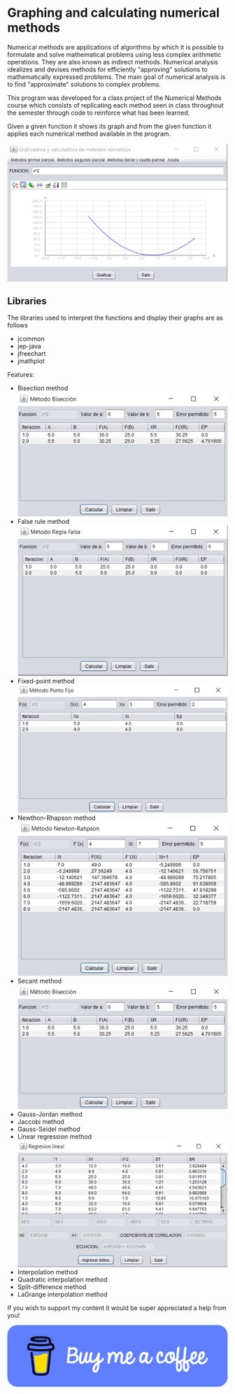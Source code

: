 # Graphing and calculating numerical methods

Numerical methods are applications of algorithms by which it is possible to formulate and solve mathematical problems using less complex arithmetic operations. They are also known as indirect methods. Numerical analysis idealizes and devises methods for efficiently "approving" solutions to mathematically expressed problems. The main goal of numerical analysis is to find "approximate" solutions to complex problems.

This program was developed for a class project of the Numerical Methods course which consists of replicating each method seen in class throughout the semester through code to reinforce what has been learned.

Given a given function it shows its graph and from the given function it applies each numerical method available in the program.

![](./grafica.PNG)

## Libraries

The libraries used to interpret the functions and display their graphs are as follows

- jcommon
- jep-java
- jfreechart
- jmathplot
 
Features:

- Bisection method
![](./metodo_biseccion.PNG)
- False rule method
![](./metodo_regla_falsa.PNG)
- Fixed-point method
![](./metodo_punto_fijo.PNG)
- Newthon-Rhapson method
![](./metodo_newton_rhapson.PNG)
- Secant method
![](./metodo_biseccion.PNG)
- Gauss-Jordan method
- Jaccobi method
- Gauss-Seidel method
- Linear regression method
![](./regresion_lineal.PNG)
- Interpolation method
- Quadratic interpolation method
- Split-difference method
- LaGrange interpolation method

If you wish to support my content it would be super appreciated a help from you!

[![](./blue-button.png)](https://www.buymeacoffee.com/josuegalvan)